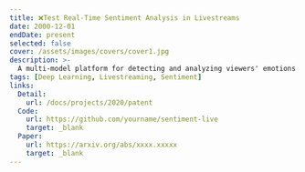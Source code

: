 ```yaml
---
title: ❌Test Real-Time Sentiment Analysis in Livestreams
date: 2000-12-01
endDate: present
selected: false
cover: /assets/images/covers/cover1.jpg
description: >-
  A multi-model platform for detecting and analyzing viewers' emotions in livestreaming e-commerce.
tags: [Deep Learning, Livestreaming, Sentiment]
links:
  Detail: 
    url: /docs/projects/2020/patent
  Code:
    url: https://github.com/yourname/sentiment-live
    target: _blank
  Paper:
    url: https://arxiv.org/abs/xxxx.xxxxx
    target: _blank
---
```

